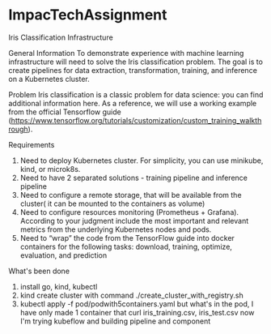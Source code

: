 # ImpacTechAssignment

Iris Classification Infrastructure

General Information
To demonstrate experience with machine learning infrastructure will need to solve the Iris
classification problem. The goal is to create pipelines for data extraction, transformation, training,
and inference on a Kubernetes cluster.

Problem
Iris classification is a classic problem for data science: you can find additional information here. As a
reference, we will use a working example from the official Tensorflow guide
(https://www.tensorflow.org/tutorials/customization/custom_training_walkthrough).

Requirements
1. Need to deploy Kubernetes cluster. For simplicity, you can use minikube, kind, or microk8s.
2. Need to have 2 separated solutions - training pipeline and inference pipeline
3. Need to configure a remote storage, that will be available from the cluster( it can be
mounted to the containers as volume)
4. Need to configure resources monitoring (Prometheus + Grafana). According to your
judgment include the most important and relevant metrics from the underlying Kubernetes
nodes and pods.
5. Need to “wrap” the code from the TensorFlow guide into docker containers for the following
tasks: download, training, optimize, evaluation, and prediction

What's been done
1. install go, kind, kubectl
2. kind create cluster with command ./create_cluster_with_registry.sh
3. kubectl apply -f pod/podwith5containers.yaml
but what's in the pod, I have only made 1 container that curl iris_training.csv, iris_test.csv
now I'm trying kubeflow and building pipeline and component
